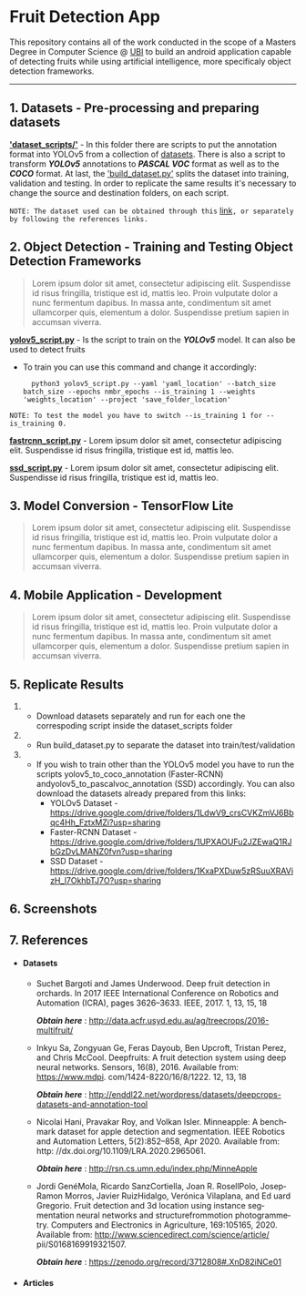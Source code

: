 # Fruit Detection App

This repository contains all of the work conducted in the scope of a Masters Degree in Computer Science @ [UBI](https://www.ubi.pt/) to build an android application capable of detecting fruits while using artificial intelligence, more specificaly object detection frameworks.

---

## 1. **Datasets** - Pre-processing and preparing datasets

[**'dataset_scripts/'**](https://github.com/joselamar/fruit_detection_app/tree/main/dataset_scripts) - In this folder there are scripts to put the annotation format into YOLOv5 from a collection of [datasets](#datasets). There is also a script to transform ***YOLOv5*** annotations to ***PASCAL VOC*** format as well as to the ***COCO*** format. At last, the ['build_dataset.py'](https://github.com/joselamar/fruit_detection_app/tree/main/dataset_scripts/build_dataset.py) splits the dataset into training, validation and testing. In order to replicate the same results it's necessary to change the source and destination folders, on each script.

`NOTE: The dataset used can be obtained through this` [link](https://drive.google.com/drive/folders/1dKVL9DgJ5-_c2TCMWHvfrkvBODwr_pqX?usp=sharing)`, or separately by following the references links.`

## 2. **Object Detection** - Training and Testing Object Detection Frameworks
>  Lorem ipsum dolor sit amet, consectetur adipiscing elit. Suspendisse id risus fringilla, tristique est id, mattis leo. Proin vulputate dolor a nunc fermentum dapibus. In massa ante, condimentum sit amet ullamcorper quis, elementum a dolor. Suspendisse pretium sapien in accumsan viverra.

[**yolov5_script.py**](https://github.com/joselamar/fruit_detection_app/tree/main/yolov5_script.py) - Is the script to train on the ***YOLOv5*** model. It can also be used to detect fruits 
    
- To train you can use this command and change it accordingly:

        python3 yolov5_script.py --yaml 'yaml_location' --batch_size batch_size --epochs nmbr_epochs --is_training 1 --weights 'weights_location' --project 'save_folder_location'

`NOTE: To test the model you have to switch --is_training 1 for --is_training 0.`

[**fastrcnn_script.py**](https://github.com/joselamar/fruit_detection_app/tree/main/fastrcnn_script.py) - Lorem ipsum dolor sit amet, consectetur adipiscing elit. Suspendisse id risus fringilla, tristique est id, mattis leo.

[**ssd_script.py**](https://github.com/joselamar/fruit_detection_app/tree/main/ssd_script.py) - Lorem ipsum dolor sit amet, consectetur adipiscing elit. Suspendisse id risus fringilla, tristique est id, mattis leo.

## 3. **Model Conversion** - TensorFlow Lite

> Lorem ipsum dolor sit amet, consectetur adipiscing elit. Suspendisse id risus fringilla, tristique est id, mattis leo. Proin vulputate dolor a nunc fermentum dapibus. In massa ante, condimentum sit amet ullamcorper quis, elementum a dolor. Suspendisse pretium sapien in accumsan viverra.

## 4. **Mobile Application** - Development

>Lorem ipsum dolor sit amet, consectetur adipiscing elit. Suspendisse id risus fringilla, tristique est id, mattis leo. Proin vulputate dolor a nunc fermentum dapibus. In massa ante, condimentum sit amet ullamcorper quis, elementum a dolor. Suspendisse pretium sapien in accumsan viverra.

## 5. **Replicate Results**
1. - Download datasets separately and run for each one the correspoding script inside the dataset_scripts folder
2. - Run build_dataset.py to separate the dataset into train/test/validation
3. - If you wish to train other than the YOLOv5 model you have to run the scripts yolov5_to_coco_annotation (Faster-RCNN) andyolov5_to_pascalvoc_annotation (SSD) accordingly.
You can also download the datasets already prepared from this links:
        * YOLOv5 Dataset - https://drive.google.com/drive/folders/1LdwV9_crsCVKZmVJ6Bbqc4Hh_FztxMZi?usp=sharing
        * Faster-RCNN Dataset - https://drive.google.com/drive/folders/1UPXAOUFu2JZEwaQ1RJbGzDvLMANZ0fvn?usp=sharing
        * SSD Dataset - https://drive.google.com/drive/folders/1KxaPXDuw5zRSuuXRAVizH_l7OkhbTJ7O?usp=sharing


## 6. **Screenshots**

## 7. **References**

* #### Datasets
    * Suchet Bargoti and James Underwood. Deep fruit detection in orchards. In 2017 IEEE International Conference on Robotics and Automation (ICRA), pages 3626–3633. IEEE, 2017. 1, 13, 15, 18

      **_Obtain here_** : http://data.acfr.usyd.edu.au/ag/treecrops/2016-multifruit/
        
    * Inkyu Sa, Zongyuan Ge, Feras Dayoub, Ben Upcroft, Tristan Perez, and Chris McCool. Deepfruits: A fruit detection system using deep neural networks. Sensors, 16(8), 2016. Available from: https://www.mdpi. com/1424-8220/16/8/1222. 12, 13, 18

        **_Obtain here_** : http://enddl22.net/wordpress/datasets/deepcrops-datasets-and-annotation-tool

    * Nicolai Hani, Pravakar Roy, and Volkan Isler. Minneapple: A bench­ mark dataset for apple detection and segmentation. IEEE Robotics and Automation Letters, 5(2):852–858, Apr 2020. Available from: http: //dx.doi.org/10.1109/LRA.2020.2965061.

        **_Obtain here_** : http://rsn.cs.umn.edu/index.php/MinneApple

   * Jordi Gené­Mola, Ricardo Sanz­Cortiella, Joan R. Rosell­Polo, Josep­ Ramon Morros, Javier Ruiz­Hidalgo, Verónica Vilaplana, and Ed­ uard Gregorio. Fruit detection and 3d location using instance seg­ mentation neural networks and structure­from­motion photogramme­ try. Computers and Electronics in Agriculture, 169:105165, 2020. Available from: http://www.sciencedirect.com/science/article/ pii/S0168169919321507.

        **_Obtain here_** : https://zenodo.org/record/3712808#.XnD82iNCe01
* #### Articles